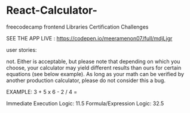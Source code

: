 # React-Calculator-
freecodecamp frontend Libraries Certification Challenges 

SEE THE APP LIVE :
https://codepen.io/meeramenon07/full/mdjLjgr

user stories:

not. Either is acceptable, but please note that depending on which you choose, your calculator may yield different results than ours for certain equations (see below example). As long as your math can be verified by another production calculator, please do not consider this a bug.

EXAMPLE: 3 + 5 x 6 - 2 / 4 =

Immediate Execution Logic: 11.5
Formula/Expression Logic: 32.5
